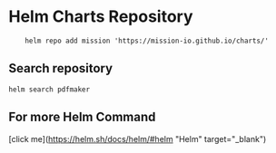 
# Helm Charts Repository

```shell
    helm repo add mission 'https://mission-io.github.io/charts/'
```

## Search repository

```
helm search pdfmaker
```

## For more Helm Command 

[click me](https://helm.sh/docs/helm/#helm "Helm" target="_blank")